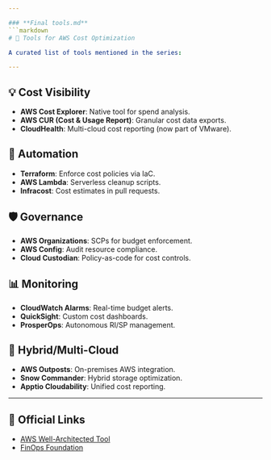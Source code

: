```yaml
---

### **Final tools.md**  
```markdown
# 🔧 Tools for AWS Cost Optimization

A curated list of tools mentioned in the series:

---
```


## 💡 **Cost Visibility**
- **AWS Cost Explorer**: Native tool for spend analysis.  
- **AWS CUR (Cost & Usage Report)**: Granular cost data exports.  
- **CloudHealth**: Multi-cloud cost reporting (now part of VMware).  

## 🤖 **Automation**
- **Terraform**: Enforce cost policies via IaC.  
- **AWS Lambda**: Serverless cleanup scripts.  
- **Infracost**: Cost estimates in pull requests.  

## 🛡️ **Governance**
- **AWS Organizations**: SCPs for budget enforcement.  
- **AWS Config**: Audit resource compliance.  
- **Cloud Custodian**: Policy-as-code for cost controls.  

## 📊 **Monitoring**
- **CloudWatch Alarms**: Real-time budget alerts.  
- **QuickSight**: Custom cost dashboards.  
- **ProsperOps**: Autonomous RI/SP management.  

## 🔄 **Hybrid/Multi-Cloud**
- **AWS Outposts**: On-premises AWS integration.  
- **Snow Commander**: Hybrid storage optimization.  
- **Apptio Cloudability**: Unified cost reporting.  

---

## 🔗 Official Links
- [AWS Well-Architected Tool](https://aws.amazon.com/well-architected-tool/)  
- [FinOps Foundation](https://www.finops.org/)  